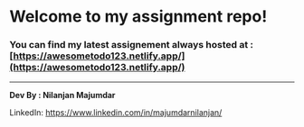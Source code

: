 # Welcome to my assignment repo!

### You can find my latest assignement always hosted at :[https://awesometodo123.netlify.app/](https://awesometodo123.netlify.app/)
---
**Dev By : Nilanjan Majumdar**


LinkedIn: https://www.linkedin.com/in/majumdarnilanjan/

